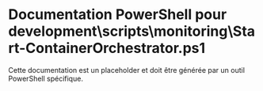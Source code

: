 # Documentation PowerShell pour development\scripts\monitoring\Start-ContainerOrchestrator.ps1

Cette documentation est un placeholder et doit être générée par un outil PowerShell spécifique.
